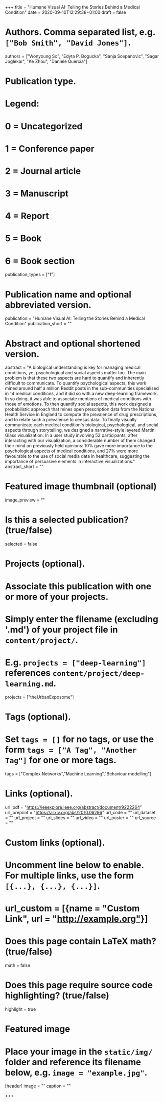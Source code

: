 +++
title = "Humane Visual AI: Telling the Stories Behind a Medical Condition"
date = 2020-09-10T12:29:38+01:00
draft = false

# Authors. Comma separated list, e.g. `["Bob Smith", "David Jones"]`.
authors = ["Wonyoung So", "Edyta P. Bogucka", "Sanja Scepanovic", "Sagar Joglekar", "Ke Zhou", "Daniele Quercia"]

# Publication type.
# Legend:
# 0 = Uncategorized
# 1 = Conference paper
# 2 = Journal article
# 3 = Manuscript
# 4 = Report
# 5 = Book
# 6 = Book section
publication_types = ["1"]

# Publication name and optional abbreviated version.
publication = "Humane Visual AI: Telling the Stories Behind a Medical Condition"
publication_short = ""

# Abstract and optional shortened version.
abstract = "A biological understanding is key for managing medical conditions, yet psychological and social aspects matter too. The main problem is that these two aspects are hard to quantify and inherently difficult to communicate. To quantify psychological aspects, this work mined around half a million Reddit posts in the sub-communities specialised in 14 medical conditions, and it did so with a new deep-learning framework. In so doing, it was able to associate mentions of medical conditions with those of emotions. To then quantify social aspects, this work designed a probabilistic approach that mines open prescription data from the National Health Service in England to compute the prevalence of drug prescriptions, and to relate such a prevalence to census data. To finally visually communicate each medical condition's biological, psychological, and social aspects through storytelling, we designed a narrative-style layered Martini Glass visualization. In a user study involving 52 participants, after interacting with our visualization, a considerable number of them changed their mind on previously held opinions: 10% gave more importance to the psychological aspects of medical conditions, and 27% were more favourable to the use of social media data in healthcare, suggesting the importance of persuasive elements in interactive visualizations."
abstract_short = ""

# Featured image thumbnail (optional)
image_preview = ""

# Is this a selected publication? (true/false)
selected = false

# Projects (optional).
#   Associate this publication with one or more of your projects.
#   Simply enter the filename (excluding '.md') of your project file in `content/project/`.
#   E.g. `projects = ["deep-learning"]` references `content/project/deep-learning.md`.
projects = ["theUrbanExposome"]

# Tags (optional).
#   Set `tags = []` for no tags, or use the form `tags = ["A Tag", "Another Tag"]` for one or more tags.
tags = ["Complex Networks","Machine Learning","Behaviour modelling"]

# Links (optional).
url_pdf = "https://ieeexplore.ieee.org/abstract/document/9222264"
url_preprint = "https://arxiv.org/abs/2010.06296"
url_code = ""
url_dataset = ""
url_project = ""
url_slides = ""
url_video = ""
url_poster = ""
url_source = ""

# Custom links (optional).
#   Uncomment line below to enable. For multiple links, use the form `[{...}, {...}, {...}]`.
# url_custom = [{name = "Custom Link", url = "http://example.org"}]

# Does this page contain LaTeX math? (true/false)
math = false

# Does this page require source code highlighting? (true/false)
highlight = true

# Featured image
# Place your image in the `static/img/` folder and reference its filename below, e.g. `image = "example.jpg"`.
[header]
image = ""
caption = ""

+++
